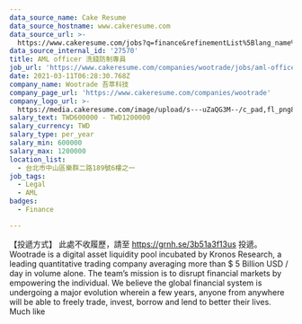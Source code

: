 ```yaml
---
data_source_name: Cake Resume
data_source_hostname: www.cakeresume.com
data_source_url: >-
  https://www.cakeresume.com/jobs?q=finance&refinementList%5Blang_name%5D%5B0%5D=English&refinementList%5Bsalary_type%5D=per_year&range%5Bsalary_range%5D%5Bmin%5D=1000000&page=3
data_source_internal_id: '27570'
title: AML officer 洗錢防制專員
job_url: 'https://www.cakeresume.com/companies/wootrade/jobs/aml-officer-490cc2'
date: 2021-03-11T06:28:30.768Z
company_name: Wootrade 吾萃科技
company_page_url: 'https://www.cakeresume.com/companies/wootrade'
company_logo_url: >-
  https://media.cakeresume.com/image/upload/s---uZaQG3M--/c_pad,fl_png8,h_200,w_200/v1615432018/ftsch3zk4opn114tprsd.png
salary_text: TWD600000 - TWD1200000
salary_currency: TWD
salary_type: per_year
salary_min: 600000
salary_max: 1200000
location_list:
  - 台北市中山區樂群二路189號6樓之一
job_tags:
  - Legal
  - AML
badges:
  - Finance

---
```


【投遞方式】 此處不收履歷，請至 https://grnh.se/3b51a3f13us 投遞。 Wootrade is a digital asset liquidity pool incubated by Kronos Research, a leading quantitative trading company averaging more than $ 5 Billion USD / day in volume alone. The team’s mission is to disrupt financial markets by empowering the individual. We believe the global financial system is undergoing a major evolution wherein a few years, anyone from anywhere will be able to freely trade, invest, borrow and lend to better their lives. Much like